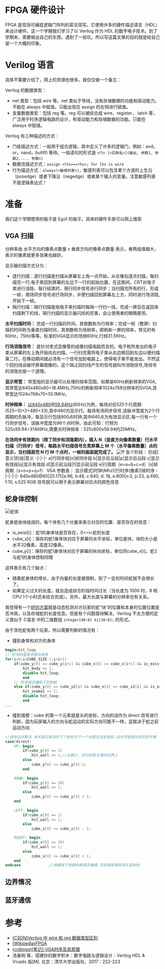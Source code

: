 # FPGA 硬件设计
FPGA 是现场可编程逻辑门阵列的英文简写。它使用许多的硬件描述语言（HDL）来设计硬件。这一个学期我们学习了以 Verilog 作为 HDL 的数字电子技术。到了学期末，需要做出自己的东西，遇到了一些坑，所以写这篇文章的目的就是给自己留一个大概的印象。
# Verilog 语言
具体不需要介绍了，网上的资源也很多。我仅仅做一个备忘：

Verilog 的数据类型：
- net 类型：包括 wire 等。net 类似于导线，没有存储数据的功能和驱动能力。不能在 always 中赋值。只能出现在 assign 的左侧进行赋值。
- 变量数据类型：包括 reg 等。reg 可以被综合成 wire，register， latch 等，广泛用于时序逻辑电路的设计，有驱动能力和存储数据的功能。只能在 always 中赋值。


Verilog 有三种描述的方式：
- 门级描述方式：一般用于组合逻辑，其中定义了许多的逻辑门，例如：and，or，nand，bufif0 等待。一般语句的形式是 `<门> [<实例名>](输出, 参数1, 参数2,..., 参数n)`
- 数据流描述方式：`assign <lhs>=<rhs>; for lhs is wire`
- 行为描述方式：`always(<敏感列表>)`，敏感列表可以包含某个方波的上生沿（posedge）或者下降沿（negedge）或者某个输入的变量。注意敏感列表不是逻辑表达式！

# 准备
我们这个学期使用的板子是 Ego1 的板子。具体的硬件手册可以网上搜索
## VGA 扫描
分辨率由 水平方向的像素点数量 x 垂直方向的像素点数量 表示，者两组值越大，表示的像素就更多效果也越好。

显示器扫描方式分为：
- 逐行扫描：逐行扫描是扫描从屏幕左上角一点开始，从左像右逐点扫描，每扫描完一行,电子束回到屏幕的左边下一行的起始位置，在这期间，CRT对电子束进行消隐，每行结束时，用行同步信号进行同步；当扫描完所有的行，形成一帧，用场同步信号进行场同步，并使扫描回到屏幕左上方，同时进行场消隐,开始下一帧。
- 隔行扫描：隔行扫描是指电子束扫描时每隔一行扫一线，完成一屏后在返回来扫描剩下的线，隔行扫描的显示器闪烁的厉害，会让使用者的眼睛疲劳。 

**水平扫描时间：** 完成一行扫描的时间，其倒数称为行频率；完成一帧（整屏）扫描的时间称为垂直扫描时间，其倒数称为场频率，即刷新一屏的频率，常见的有60Hz，75Hz等等。标准的VGA显示的场频60Hz,行频31.5KHz。

**行场消隐信号：** 是针对老式显像管的成像扫描电路而言的。电子枪所发出的电子束从屏幕的左上角开始向右扫描，一行扫完需将电子束从右边移回到左边以便扫描第二行。在移动期间就必须有一个信号加到电路上，使得电子束不能发出。不然这个回扫线会破坏屏幕图像的。这个阻止回扫线产生的信号就叫作消隐信号,场信号的消隐也是一个道理。

**显示带宽：** 带宽指的显示器可以处理的频率范围。如果是60Hz刷新频率的VGA,其带宽达640x480x60=18.4MHz,70Hz的刷新频率1024x768分辨率的SVGA,其带宽达1024x768x70=55.1MHz。

**时钟频率：** 以640x480@59.94Hz(60Hz)为例，每场对应525个行周期(525=10+2+480+33),其中480为显示行。每场有场同步信号,该脉冲宽度为2个行周期的负脉冲，每显示行包括800点时钟,其中640点为有效显示区,每一行有一个行同步信号，该脉冲宽度为96个点时钟。由此可知：行频为525x59.94=31469Hz,需要点时钟频率：525x800x59.94约25MHz。

**在场同步有效期内（除了同步和消隐期内），插入 N（竖直方向像素数量）行水平扫描（行同步）信号，每路水平扫描信号负责屏幕上 M 个（水平像素数量）点的显示，当扫描面完 N 行 M 个点时，一帧的画面就完成了。**
![ff](vga_horizontal_frame_time.jpg)
各个阶段：
阶段|意义|阶段|意义
-|-|-|-
a|行同步段|o|帧同步段
b|显示后沿段|p|显示后沿段
c|显示有效段|q|显示有效段
d|显示前沿段|f|显示前沿段
e|行周期（e=a+b+c+d）|s|帧周期（s=o+p+q+f）
VGA 参数表：
显示模式|时钟(Mhz)|行时序(像素)|帧时序
-|-|-|-|-
640x480@60|25.175|a:96, b:48, c:640, d: 16, e:800|o:2, p:33, q:480, f:10, s:525
RGB 信号就可以用于表示屏幕对应点的颜色信息
## 蛇身体控制
![蛇体](snake_cubes.png)

蛇身是由块组成的，每个块有几个分量来表示对应的位置、是否存在的信息：
- is_exist[i]：蛇1的身体块是否存在，0<=i<蛇的长度
- cube_x[i]：保存的蛇1身体块对应于屏幕的水平坐标，单位是块，块的大小是水平32像素，高度32像素。
- cube_y[i]：保存的蛇1身体块对应于屏幕的纵向坐标，单位同cube_x[i]。蛇2与蛇1的身体控制同理

这样表示有几个缺点：
- 随着蛇身体的增长，由于向量的长度被限制，到了一定的时间蛇就不会增长了。
- 如果定义过大的长度，就会造成综合阶段时间过长（当长度为 1000 时，8 核 CPU 1个小时还未综合完成）。另外，最大长度与屏幕的分辨率也有关系。

我觉得有一个[好的方案](https://moooc.cc/archives/1704)就是动态检测对方玩家的蛇“块”的位置和本身的位置位置是否冲突，以及存储蛇的长度信息。但是有个问题亟待解决，Verilog 不太方便的定义类似于 C语言 中的二维数组 `integer[40:0] ki[30:0];` 的形式。

由于贪吃蛇有两个玩家，所以需要判断的情况有：
- 撞到身体和对方的身体
```verilog
begin:hit_loop
// 检测的是是否撞击身体
for(i=0;i<CUBE_SIZE-1;i=i+1)
    if(cube_y[0] == cube_y[i+1] && cube_x[0] == cube_x[i+1] && is_exist[i] == 1) begin
        hit_body <= 1;
        disable hit_loop;
    	end
	// 检测是否撞到了别的蛇
	else if(cube_y[0] == cube_y2[i] && cube_x[0] == cube_x2[i] && is_exist2[i] == 1) begin
		hit_snake2 <= 1;
		disable hit_loop;
	    end
...
```
- 撞到墙壁：cube 的第一个元素就是头的坐标，方向的话作为 direct 信号进行判断，因为玩家输入的方向与蛇运动的实际方向可能不一样，这取决于蛇之前运动方向
```verilog
//身体运动算法 本长度位移动的下个坐标为下一个长度位当前坐标 运动节拍按分频后的节奏
case(direct)							
	UP: begin
		if(cube_y[0] == 1)
			hit_wall <= 1;//头朝上，且已经是与墙的边界上
		else
			cube_y[0] <= cube_y[0]-1;
		end
									
	DOWN: begin
		if(cube_y[0] == 28)
			hit_wall <= 1;
		else
			cube_y[0] <= cube_y[0] + 1;
	end
		
	LEFT: begin
		if(cube_x[0] == 1)
			hit_wall <= 1;
		else
			cube_x[0] <= cube_x[0] - 1;			

	RIGHT: begin
		if(cube_x[0] == 38)
			hit_wall <= 1;
		else
			cube_x[0] <= cube_x[0] + 1;
	end
endcase				//根据按下按键判断是否撞墙 否则按规律改变头部坐标
```
## 边界情况
## 蓝牙通信 
# 参考
- [(CSDN)Verilog 中 wire 和 reg 数据类型区别](https://blog.csdn.net/wordwarwordwar/article/details/53717222)
- [(Wikipedia)FPGA](https://zh.wikipedia.org/wiki/%E7%8E%B0%E5%9C%BA%E5%8F%AF%E7%BC%96%E7%A8%8B%E9%80%BB%E8%BE%91%E9%97%A8%E9%98%B5%E5%88%97)
- [(cnblogs)[笔记]-VGA时序及其原理](https://www.cnblogs.com/spartan/archive/2011/08/16/2140546.html)
- 汤勇明 等，搭建你的数字积木：数字电路与逻辑设计：Verilog HDL & Vivado 版[M]. 北京：清华大学出版社，2017：222-223